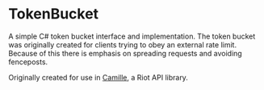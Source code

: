 # TokenBucket

A simple C# token bucket interface and implementation. The token bucket was originally
created for clients trying to obey an external rate limit. Because of this there is
emphasis on spreading requests and avoiding fenceposts.

Originally created for use in [Camille](https://github.com/MingweiSamuel/Camille),
a Riot API library.
